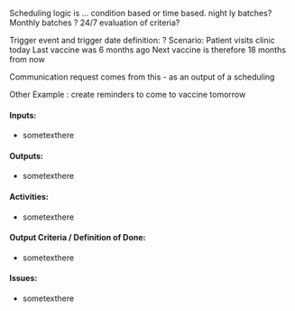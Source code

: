 Scheduling logic is …
condition based or time based. night ly batches? Monthly batches ? 24/7 evaluation of criteria?

Trigger event and trigger date definition: ?
Scenario:
Patient visits clinic today
Last vaccine was 6 months ago
Next vaccine is therefore 18 months from now


Communication request comes from this - as an output of a scheduling 

Other Example :  create reminders to come to vaccine tomorrow

#### **Inputs:** 

* sometexthere

#### **Outputs:**

* sometexthere

#### **Activities:**

* sometexthere

#### **Output Criteria / Definition of Done:**

* sometexthere

#### **Issues:**

* sometexthere